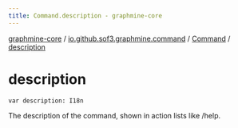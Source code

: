 ```yaml
---
title: Command.description - graphmine-core
---
```


[graphmine-core](../../index.html) / [io.github.sof3.graphmine.command](../index.html) / [Command](index.html) / [description](./description.html)

# description

`var description: I18n`

The description of the command, shown in action lists like /help.

